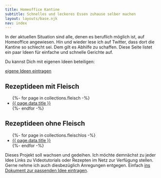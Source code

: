 ```yaml
---
title: Homeoffice Kantine
subtitle: Schnelles und leckeres Essen zuhause selber machen
layout: layouts/base.njk
nav: index
---
```


In der aktuellen Situation sind alle, denen es beruflich möglich ist, auf Homeoffice angewiesen. Hin und wieder lese ich auf Twitter, dass dort die Kantine so schlecht sei. Dem gilt es Abhilfe zu schaffen. Diese Seite listet ein paar Ideen für einfache und schnelle Gerichte auf.

Du kannst Dich mit eigenen Ideen beteiligen:

<div class="btn-cnt">
  <a href="https://docs.google.com/document/d/1mwB8c1QlyyUqDCTcn9XJN40UPImn0CnPtqCK8ubxXwI/edit?usp=sharing" class="btn btn--warning">eigene Ideen eintragen</a>
</div>

<main class="index-main">

  <div class="card">
    <div class="card__header">
      <h2 class="card__headline">Rezeptideen <strong>mit</strong> Fleisch</h2>
    </div>
    <div class="card__body">
      <ul class="listing">
      {%- for page in collections.fleisch -%}
        <li>
          <a href="{{ page.url }}">{{ page.data.title }}</a>
        </li>
      {%- endfor -%}
      </ul>
    </div>
  </div>

  <div class="card">
    <div class="card__header">
      <h2 class="card__headline">Rezeptideen <strong>ohne</strong> Fleisch</h2>
    </div>
    <div class="card__body">
      <ul class="listing">
      {%- for page in collections.fleischlos -%}
        <li>
          <a href="{{ page.url }}">{{ page.data.title }}</a>
        </li>
      {%- endfor -%}
      </ul>
    </div>
  </div>

</main>

<p>Dieses Projekt soll wachsen und gedeihen. Ich möchte demnächst zu jeder Idee Links zu Videotutorials oder Rezepten im Netz zur Verfügung stellen. Gerne nehme ich auch diesbezüglich Anregungen entgegen. Einfach <a href="https://docs.google.com/document/d/1mwB8c1QlyyUqDCTcn9XJN40UPImn0CnPtqCK8ubxXwI/edit?usp=sharing">ins Dokument zur passenden Idee eintragen</a>.</p>
